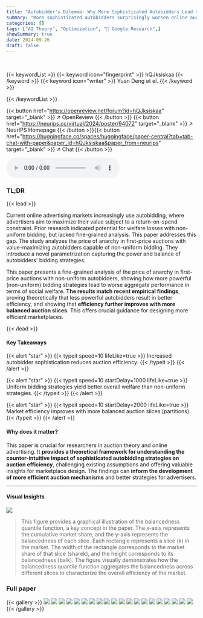 ```yaml
---
title: "Autobidder's Dilemma: Why More Sophisticated Autobidders Lead to Worse Auction Efficiency"
summary: "More sophisticated autobidders surprisingly worsen online auction efficiency; a fine-grained analysis reveals that less powerful, uniform bidders lead to better market outcomes."
categories: []
tags: ["AI Theory", "Optimization", "🏢 Google Research",]
showSummary: true
date: 2024-09-26
draft: false
---
```


<br>

{{< keywordList >}}
{{< keyword icon="fingerprint" >}} hQJksiskaa {{< /keyword >}}
{{< keyword icon="writer" >}} Yuan Deng et el. {{< /keyword >}}
 
{{< /keywordList >}}

{{< button href="https://openreview.net/forum?id=hQJksiskaa" target="_blank" >}}
↗ OpenReview
{{< /button >}}
{{< button href="https://neurips.cc/virtual/2024/poster/94072" target="_blank" >}}
↗ NeurIPS Homepage
{{< /button >}}{{< button href="https://huggingface.co/spaces/huggingface/paper-central?tab=tab-chat-with-paper&paper_id=hQJksiskaa&paper_from=neurips" target="_blank" >}}
↗ Chat
{{< /button >}}



<audio controls>
    <source src="https://ai-paper-reviewer.com/hQJksiskaa/podcast.wav" type="audio/wav">
    Your browser does not support the audio element.
</audio>


### TL;DR


{{< lead >}}

Current online advertising markets increasingly use autobidding, where advertisers aim to maximize their value subject to a return-on-spend constraint.  Prior research indicated potential for welfare losses with non-uniform bidding, but lacked fine-grained analysis. This paper addresses this gap.  The study analyzes the price of anarchy in first-price auctions with value-maximizing autobidders capable of non-uniform bidding. They introduce a novel parametrization capturing the power and balance of autobidders' bidding strategies.

This paper presents a fine-grained analysis of the price of anarchy in first-price auctions with non-uniform autobidders, showing how more powerful (non-uniform) bidding strategies lead to worse aggregate performance in terms of social welfare.  **The results match recent empirical findings**, proving theoretically that less powerful autobidders result in better efficiency, and showing that **efficiency further improves with more balanced auction slices**.  This offers crucial guidance for designing more efficient marketplaces.

{{< /lead >}}


#### Key Takeaways

{{< alert "star" >}}
{{< typeit speed=10 lifeLike=true >}} Increased autobidder sophistication reduces auction efficiency. {{< /typeit >}}
{{< /alert >}}

{{< alert "star" >}}
{{< typeit speed=10 startDelay=1000 lifeLike=true >}} Uniform bidding strategies yield better overall welfare than non-uniform strategies. {{< /typeit >}}
{{< /alert >}}

{{< alert "star" >}}
{{< typeit speed=10 startDelay=2000 lifeLike=true >}} Market efficiency improves with more balanced auction slices (partitions). {{< /typeit >}}
{{< /alert >}}

#### Why does it matter?
This paper is crucial for researchers in auction theory and online advertising.  It **provides a theoretical framework for understanding the counter-intuitive impact of sophisticated autobidding strategies on auction efficiency**, challenging existing assumptions and offering valuable insights for marketplace design.  The findings can **inform the development of more efficient auction mechanisms** and better strategies for advertisers.

------
#### Visual Insights



![](https://ai-paper-reviewer.com/hQJksiskaa/figures_5_1.jpg)

> This figure provides a graphical illustration of the balancedness quantile function, a key concept in the paper.  The x-axis represents the cumulative market share, and the y-axis represents the balancedness of each slice. Each rectangle represents a slice (k) in the market. The width of the rectangle corresponds to the market share of that slice (sharek), and the height corresponds to its balancedness (balk). The figure visually demonstrates how the balancedness quantile function aggregates the balancedness across different slices to characterize the overall efficiency of the market.







### Full paper

{{< gallery >}}
<img src="https://ai-paper-reviewer.com/hQJksiskaa/1.png" class="grid-w50 md:grid-w33 xl:grid-w25" />
<img src="https://ai-paper-reviewer.com/hQJksiskaa/2.png" class="grid-w50 md:grid-w33 xl:grid-w25" />
<img src="https://ai-paper-reviewer.com/hQJksiskaa/3.png" class="grid-w50 md:grid-w33 xl:grid-w25" />
<img src="https://ai-paper-reviewer.com/hQJksiskaa/4.png" class="grid-w50 md:grid-w33 xl:grid-w25" />
<img src="https://ai-paper-reviewer.com/hQJksiskaa/5.png" class="grid-w50 md:grid-w33 xl:grid-w25" />
<img src="https://ai-paper-reviewer.com/hQJksiskaa/6.png" class="grid-w50 md:grid-w33 xl:grid-w25" />
<img src="https://ai-paper-reviewer.com/hQJksiskaa/7.png" class="grid-w50 md:grid-w33 xl:grid-w25" />
<img src="https://ai-paper-reviewer.com/hQJksiskaa/8.png" class="grid-w50 md:grid-w33 xl:grid-w25" />
<img src="https://ai-paper-reviewer.com/hQJksiskaa/9.png" class="grid-w50 md:grid-w33 xl:grid-w25" />
<img src="https://ai-paper-reviewer.com/hQJksiskaa/10.png" class="grid-w50 md:grid-w33 xl:grid-w25" />
<img src="https://ai-paper-reviewer.com/hQJksiskaa/11.png" class="grid-w50 md:grid-w33 xl:grid-w25" />
<img src="https://ai-paper-reviewer.com/hQJksiskaa/12.png" class="grid-w50 md:grid-w33 xl:grid-w25" />
<img src="https://ai-paper-reviewer.com/hQJksiskaa/13.png" class="grid-w50 md:grid-w33 xl:grid-w25" />
<img src="https://ai-paper-reviewer.com/hQJksiskaa/14.png" class="grid-w50 md:grid-w33 xl:grid-w25" />
<img src="https://ai-paper-reviewer.com/hQJksiskaa/15.png" class="grid-w50 md:grid-w33 xl:grid-w25" />
<img src="https://ai-paper-reviewer.com/hQJksiskaa/16.png" class="grid-w50 md:grid-w33 xl:grid-w25" />
<img src="https://ai-paper-reviewer.com/hQJksiskaa/17.png" class="grid-w50 md:grid-w33 xl:grid-w25" />
<img src="https://ai-paper-reviewer.com/hQJksiskaa/18.png" class="grid-w50 md:grid-w33 xl:grid-w25" />
<img src="https://ai-paper-reviewer.com/hQJksiskaa/19.png" class="grid-w50 md:grid-w33 xl:grid-w25" />
<img src="https://ai-paper-reviewer.com/hQJksiskaa/20.png" class="grid-w50 md:grid-w33 xl:grid-w25" />
{{< /gallery >}}